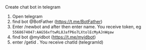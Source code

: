 Create chat bot in telegram
1. Open telegram
2. find bot @BotFather (https://t.me/BotFather)
3. Enter /newbot and after then enter name. You receive token, eg `5568674047:AAG56xftwRL8JafP6o7LXtolEcMyAJnWqaw`
4. find bot @myidbot (https://t.me/myidbot)
5. enter /getid . You receive chatId (telegramId) 